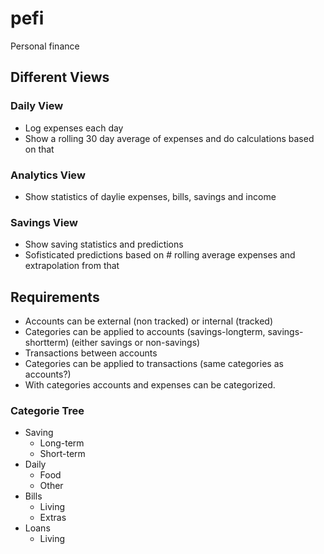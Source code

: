 # pefi
Personal finance

## Different Views

### Daily View
- Log expenses each day
- Show a rolling 30 day average of expenses and do calculations based on that

### Analytics View
- Show statistics of daylie expenses, bills, savings and income

### Savings View
- Show saving statistics and predictions
- Sofisticated predictions based on # rolling average expenses and extrapolation from that

## Requirements

* Accounts can be external (non tracked) or internal (tracked)
* Categories can be applied to accounts (savings-longterm, savings-shortterm) (either savings or non-savings)
* Transactions between accounts
* Categories can be applied to transactions (same categories as accounts?)
* With categories accounts and expenses can be categorized.

### Categorie Tree
* Saving
  * Long-term
  * Short-term
* Daily
  * Food
  * Other
* Bills
  * Living
  * Extras
* Loans
  * Living
